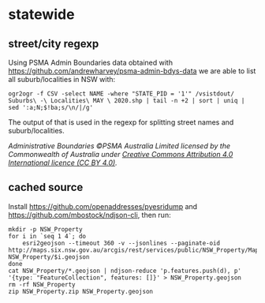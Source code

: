 # statewide
## street/city regexp

Using PSMA Admin Boundaries data obtained with https://github.com/andrewharvey/psma-admin-bdys-data we are able to list all suburb/localities in NSW with:

    ogr2ogr -f CSV -select NAME -where "STATE_PID = '1'" /vsistdout/ Suburbs\ -\ Localities\ MAY \ 2020.shp | tail -n +2 | sort | uniq | sed ':a;N;$!ba;s/\n/|/g'

The output of that is used in the regexp for splitting street names and suburb/localities.

_Administrative Boundaries ©PSMA Australia Limited licensed by the Commonwealth of Australia under [Creative Commons Attribution 4.0 International licence (CC BY 4.0)](https://creativecommons.org/licenses/by/4.0/)._

## cached source

Install https://github.com/openaddresses/pyesridump and https://github.com/mbostock/ndjson-cli, then run:

    mkdir -p NSW_Property
    for i in `seq 1 4`; do
        esri2geojson --timeout 360 -v --jsonlines --paginate-oid http://maps.six.nsw.gov.au/arcgis/rest/services/public/NSW_Property/MapServer/$i NSW_Property/$i.geojson
    done
    cat NSW_Property/*.geojson | ndjson-reduce 'p.features.push(d), p' '{type: "FeatureCollection", features: []}' > NSW_Property.geojson
    rm -rf NSW_Property
    zip NSW_Property.zip NSW_Property.geojson
